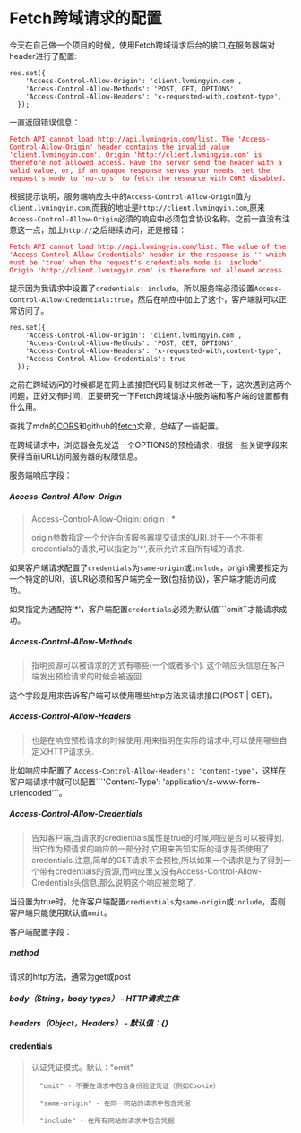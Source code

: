 # Fetch跨域请求的配置
今天在自己做一个项目的时候，使用Fetch跨域请求后台的接口,在服务器端对header进行了配置:

```
res.set({
    'Access-Control-Allow-Origin': 'client.lvmingyin.com',
    'Access-Control-Allow-Methods': 'POST, GET, OPTIONS',
    'Access-Control-Allow-Headers': 'x-requested-with,content-type',
  });
```

一直返回错误信息：

<font color='red'>

```
Fetch API cannot load http://api.lvmingyin.com/list. The 'Access-Control-Allow-Origin' header contains the invalid value 'client.lvmingyin.com'. Origin 'http://client.lvmingyin.com' is therefore not allowed access. Have the server send the header with a valid value, or, if an opaque response serves your needs, set the request's mode to 'no-cors' to fetch the resource with CORS disabled.
```

</font>

根据提示说明，服务端响应头中的```Access-Control-Allow-Origin```值为```client.lvmingyin.com```,而我的地址是```http://client.lvmingyin.com```,原来```Access-Control-Allow-Origin```必须的响应中必须包含协议名称，之前一直没有注意这一点，加上```http://```之后继续访问，还是报错：

<font color='red'>

```
Fetch API cannot load http://api.lvmingyin.com/list. The value of the 'Access-Control-Allow-Credentials' header in the response is '' which must be 'true' when the request's credentials mode is 'include'. Origin 'http://client.lvmingyin.com' is therefore not allowed access.
```

</font>

提示因为我请求中设置了```credentials: include```，所以服务端必须设置```Access-Control-Allow-Credentials:true```，然后在响应中加上了这个，客户端就可以正常访问了。

```
res.set({
    'Access-Control-Allow-Origin': 'client.lvmingyin.com',
    'Access-Control-Allow-Methods': 'POST, GET, OPTIONS',
    'Access-Control-Allow-Headers': 'x-requested-with,content-type',
    'Access-Control-Allow-Credentials': true
  });
```

之前在跨域访问的时候都是在网上直接把代码复制过来修改一下，这次遇到这两个问题，正好又有时间，正要研究一下Fetch跨域请求中服务端和客户端的设置都有什么用。

查找了mdn的[CORS](https://developer.mozilla.org/zh-CN/docs/Web/HTTP/Access_control_CORS#Access-Control-Allow-Credentials)和github的[fetch](https://github.github.io/fetch/)文章，总结了一些配置。

在跨域请求中，浏览器会先发送一个OPTIONS的预检请求，根据一些关键字段来获得当前URL访问服务器的权限信息。

服务端响应字段：

##### Access-Control-Allow-Origin
> Access-Control-Allow-Origin: origin | *
> 
> origin参数指定一个允许向该服务器提交请求的URI.对于一个不带有credentials的请求,可以指定为'*',表示允许来自所有域的请求.

 如果客户端请求配置了```credentials```为```same-origin```或```include```，origin需要指定为一个特定的URI，该URI必须和客户端完全一致(包括协议)，客户端才能访问成功。

如果指定为通配符'*'，客户端配置```credentials```必须为默认值```omit``才能请求成功。

##### Access-Control-Allow-Methods
> 指明资源可以被请求的方式有哪些(一个或者多个). 这个响应头信息在客户端发出预检请求的时候会被返回. 

这个字段是用来告诉客户端可以使用哪些http方法来请求接口(POST | GET)。

##### Access-Control-Allow-Headers
> 也是在响应预检请求的时候使用.用来指明在实际的请求中,可以使用哪些自定义HTTP请求头.

比如响应中配置了 ```Access-Control-Allow-Headers': 'content-type'```，这样在客户端请求中就可以配置```'Content-Type': 'application/x-www-form-urlencoded'``。

##### Access-Control-Allow-Credentials
> 告知客户端,当请求的credientials属性是true的时候,响应是否可以被得到.当它作为预请求的响应的一部分时,它用来告知实际的请求是否使用了credentials.注意,简单的GET请求不会预检,所以如果一个请求是为了得到一个带有credentials的资源,而响应里又没有Access-Control-Allow-Credentials头信息,那么说明这个响应被忽略了.

当设置为true时，允许客户端配置```credientials```为```same-origin```或```include```，否则客户端只能使用默认值```omit```。

客户端配置字段：

##### method
请求的http方法，通常为get或post
##### body（String，body types） - HTTP请求主体
##### headers（Object，Headers） - 默认值：{}
#### credentials
> 认证凭证模式。默认："omit"
> 
> 		"omit" - 不要在请求中包含身份验证凭证（例如Cookie）
> 
>		"same-origin" - 在同一网站的请求中包含凭据
>	
>		"include" - 在所有网站的请求中包含凭据


